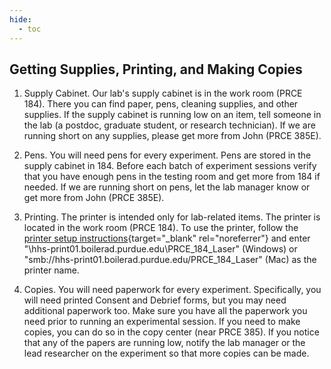 ```yaml
---
hide:
  - toc
---
```


## Getting Supplies, Printing, and Making Copies

1.	Supply Cabinet. Our lab's supply cabinet is in the work room (PRCE 184). There you can find paper, pens, cleaning supplies, and other supplies. If the supply cabinet is running low on an item, tell someone in the lab (a postdoc, graduate student, or research technician). If we are running short on any supplies, please get more from John (PRCE 385E).

2.	Pens. You will need pens for every experiment. Pens are stored in the supply cabinet in 184. Before each batch of experiment sessions verify that you have enough pens in the testing room and get more from 184 if needed. If we are running short on pens, let the lab manager know or get more from John (PRCE 385E).

3.	Printing. The printer is intended only for lab-related items. The printer is located in the work room (PRCE 184). To use the printer, follow the [printer setup instructions](https://www.purdue.edu/hhs/psy/resources/electronics_shop/PrinterSetup.html){target="_blank" rel="noreferrer"} and enter "\\hhs-print01.boilerad.purdue.edu\PRCE_184_Laser" (Windows) or "smb://hhs-print01.boilerad.purdue.edu/PRCE_184_Laser" (Mac) as the printer name.

4.	Copies. You will need paperwork for every experiment. Specifically, you will need printed Consent and Debrief forms, but you may need additional paperwork too. Make sure you have all the paperwork you need prior to running an experimental session. If you need to make copies, you can do so in the copy center (near PRCE 385). If you notice that any of the papers are running low, notify the lab manager or the lead researcher on the experiment so that more copies can be made.